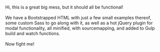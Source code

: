 Hi, this is a great big mess, but it should all be functional!<br><br>We have a Bootstrapped HTML with just a few small examples thereof, some custom Sass to go along with it, as well as a hot jQuery plugin for modal functionality, all minified, with sourcemapping, and added to Gulp build and watch functions.<br><br>Now fight me!